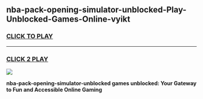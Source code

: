 
## nba-pack-opening-simulator-unblocked-Play-Unblocked-Games-Online-vyikt
<h3>
<a href="https://premium76.site?title=nba-pack-opening-simulator-unblocked&ref=25A">CLICK TO PLAY</a></h3>
<hr>

<h3>
<a href="https://premium76.site?title=nba-pack-opening-simulator-unblocked&ref=25A">CLICK 2 PLAY</a>
  
</h3>

<a href="https://premium76.site?title=nba-pack-opening-simulator-unblocked&ref=25A"><img src="https://clearcache.store/games.png"></a>


**nba-pack-opening-simulator-unblocked games unblocked: Your Gateway to Fun and Accessible Online Gaming**
